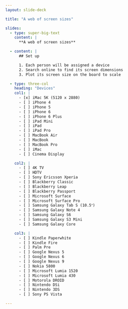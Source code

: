 ```yaml
---
layout: slide-deck

title: "A web of screen sizes"

slides:
  - type: super-big-text
    content: |
      **A web of screen sizes**

  - content: |
      ## Set up

      1. Each person will be assigned a device
      2. Search online to find its screen dimensions
      3. Plot its screen size on the board to scale

  - type: three-col
    heading: "Devices"
    col1: |
      - [x] iMac 5K (5120 x 2880)
      - [ ] iPhone 4
      - [ ] iPhone 5
      - [ ] iPhone 6
      - [ ] iPhone 6 Plus
      - [ ] iPad Mini
      - [ ] iPad
      - [ ] iPad Pro
      - [ ] MacBook Air
      - [ ] MacBook
      - [ ] MacBook Pro
      - [ ] iMac
      - [ ] Cinema Display

    col2: |
      - [ ] 4K TV
      - [ ] HDTV
      - [ ] Sony Ericsson Xperia
      - [ ] Blackberry Classic
      - [ ] Blackberry Leap
      - [ ] Blackberry Passport
      - [ ] Microsoft Surface
      - [ ] Microsoft Surface Pro
      - [ ] Samsung Galaxy Tab S (10.5ʺ)
      - [ ] Samsung Galaxy Note 4
      - [ ] Samsung Galaxy S6
      - [ ] Samsung Galaxy S3 Mini
      - [ ] Samsung Galaxy Core

    col3: |
      - [ ] Kindle Paperwhite
      - [ ] Kindle Fire
      - [ ] Palm Pre
      - [ ] Google Nexus 5
      - [ ] Google Nexus 6
      - [ ] Google Nexus 9
      - [ ] Nokia 5800
      - [ ] Microsoft Lumia 1520
      - [ ] Microsoft Lumia 430
      - [ ] Motorola DROID
      - [ ] Nintendo DSi
      - [ ] Nintendo 3DS
      - [ ] Sony PS Vista

---
```

